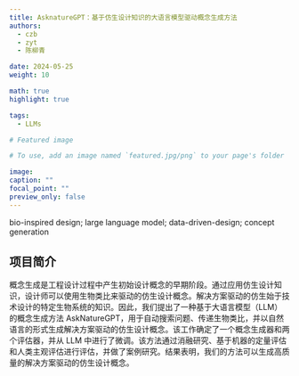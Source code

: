 ```yaml
---
title: AsknatureGPT：基于仿生设计知识的大语言模型驱动概念生成方法
authors:
  - czb
  - zyt
  - 陈柳青

date: 2024-05-25
weight: 10

math: true
highlight: true

tags:
  - LLMs

# Featured image

# To use, add an image named `featured.jpg/png` to your page's folder

image:
caption: ""
focal_point: ""
preview_only: false
---
```


bio-inspired design; large language model; data-driven-design; concept generation

<!--more-->

## 项目简介

概念生成是工程设计过程中产生初始设计概念的早期阶段。通过应用仿生设计知识，设计师可以使用生物类比来驱动的仿生设计概念。解决方案驱动的仿生始于技术设计的特定生物系统的知识。因此，我们提出了一种基于大语言模型（LLM）的概念生成方法 AskNatureGPT，用于自动搜索问题、传递生物类比，并以自然语言的形式生成解决方案驱动的仿生设计概念。该工作确定了一个概念生成器和两个评估器，并从 LLM 中进行了微调。该方法通过消融研究、基于机器的定量评估和人类主观评估进行评估，并做了案例研究。结果表明，我们的方法可以生成高质量的解决方案驱动的仿生设计概念。

